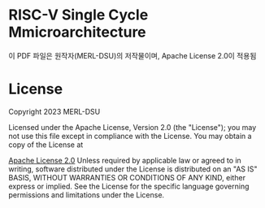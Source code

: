 # RISC-V Single Cycle Mmicroarchitecture
이 PDF 파일은 원작자(MERL-DSU)의 저작물이며, Apache License 2.0이 적용됨


# License
Copyright 2023 MERL-DSU

Licensed under the Apache License, Version 2.0 (the "License"); you may not use this file except in compliance with the License. You may obtain a copy of the License at

[Apache License 2.0](http://www.apache.org/licenses/LICENSE-2.0)
Unless required by applicable law or agreed to in writing, software distributed under the License is distributed on an "AS IS" BASIS, WITHOUT WARRANTIES OR CONDITIONS OF ANY KIND, either express or implied. See the License for the specific language governing permissions and limitations under the License.
